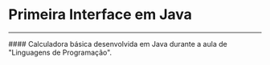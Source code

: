 # Primeira Interface em Java
<hr>
#### Calculadora básica desenvolvida em Java durante a aula de "Linguagens de Programação".

